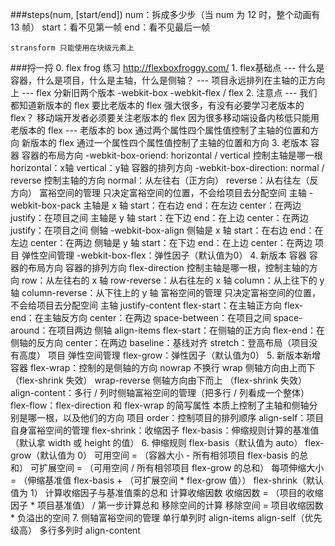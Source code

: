 ###steps(num, [start/end])
	num：拆成多少步（当 num 为 12 时，整个动画有 13 帧）
	start：看不见第一帧
	end：看不见最后一帧
	
	stransform 只能使用在块级元素上
###捋一捋
	0. flex frog 练习
		http://flexboxfroggy.com/
	1. flex基础点
		--- 什么是容器，什么是项目，什么是主轴，什么是侧轴？
		--- 项目永远排列在主轴的正方向上
		--- flex 分新旧两个版本
			-webkit-box
			-webkit-flex / flex
	2. 注意点
		--- 我们都知道新版本的 flex 要比老版本的 flex 强大很多，有没有必要学习老版本的 flex？
			移动端开发者必须要关注老版本的 flex
				因为很多移动端设备内核低只能用老版本的 flex
		--- 老版本的 box 通过两个属性四个属性值控制了主轴的位置和方向
			新版本的 flex 通过一个属性四个属性值控制了主轴的位置和方向
	3. 老版本
		容器
			容器的布局方向
				-webkit-box-oriend: horizontal / vertical
				控制主轴是哪一根
					horizontal：x轴
					vertical：y轴
			容器的排列方向
				-webkit-box-direction: normal / reverse
				控制主轴的方向
					normal：从左往右（正方向）
					reverse：从右往左（反方向）
			富裕空间的管理
				只决定富裕空间的位置，不会给项目去分配空间
				主轴
					-webkit-box-pack
						主轴是 x 轴
							start：在右边
							end：在左边
							center：在两边
							justify：在项目之间
						主轴是 y 轴
							start：在下边
							end：在上边
							center：在两边
							justify：在项目之间
				侧轴
					-webkit-box-align
						侧轴是 x 轴
							start：在右边
							end：在左边
							center：在两边
						侧轴是 y 轴
							start：在下边
							end：在上边
							center：在两边
		项目
			弹性空间管理
				-webkit-box-flex：弹性因子（默认值为0）
	4. 新版本
		容器
			容器的布局方向
			容器的排列方向
				flex-direction
					控制主轴是哪一根，控制主轴的方向
					row：从左往右的 x 轴
					row-reverse：从右往左的 x 轴
					column：从上往下的 y 轴
					column-reverse：从下往上的 y 轴
			富裕空间的管理
				只决定富裕空间的位置，不会给项目去分配空间
				主轴
					justify-content
						flex-start：在主轴正方向
						flex-end：在主轴反方向
						center：在两边
						space-between：在项目之间
						space-around：在项目两边
				侧轴
					align-items
						flex-start：在侧轴的正方向
						flex-end：在侧轴的反方向
						center：在两边
						baseline：基线对齐
						stretch：登高布局（项目没有高度）
		项目
			弹性空间管理
				flex-grow：弹性因子（默认值为0）
	5. 新版本新增
		容器
			flex-wrap：控制的是侧轴的方向
				nowrap 不换行
				wrap 侧轴方向由上而下 （flex-shrink 失效）
				wrap-reverse 侧轴方向由下而上 （flex-shrink 失效）
			align-content：多行 / 列时侧轴富裕空间的管理（把多行 / 列看成一个整体）
			flex-flow：flex-direction 和 flex-wrap 的简写属性
				本质上控制了主轴和侧轴分别是哪一根，以及他们的方向
		项目
			order：控制项目的排列顺序
			align-self：项目自身富裕空间的管理
			flex-shrink：收缩因子
			flex-basis：伸缩规则计算的基准值（默认拿 width 或 height 的值）
	6. 伸缩规则
		flex-basis（默认值为 auto）
		flex-grow（默认值为 0）
			可用空间 = （容器大小 - 所有相邻项目 flex-basis 的总和）
			可扩展空间 = （可用空间 / 所有相邻项目 flex-grow 的总和）
			每项伸缩大小 = （伸缩基准值 flex-basis + （可扩展空间 * flex-grow 值））
		flex-shrink（默认值为 1）
			计算收缩因子与基准值乘的总和
			计算收缩因数
				收缩因数 = （项目的收缩因子 * 项目基准值） / 第一步计算总和
			移除空间的计算
				移除空间 = 项目收缩因数 * 负溢出的空间
	7. 侧轴富裕空间的管理
		单行单列时
			align-items
			align-self（优先级高）
		多行多列时
			align-content